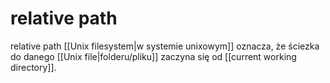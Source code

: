 # relative path
relative path [[Unix filesystem|w systemie unixowym]] oznacza, że ściezka do danego [[Unix file|folderu/pliku]] zaczyna się od [[current working directory]].
